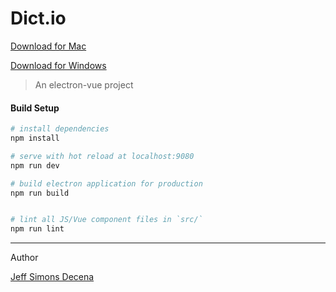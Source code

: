 # Dict.io

[Download for Mac](https://github.com/jsdecena/dictio/releases/download/v0.1.0-darwin/dictio-0.0.1.dmg)

[Download for Windows](https://github.com/jsdecena/dictio/releases/download/v0.1.0-darwin/dictio.Setup.0.0.1.exe)

> An electron-vue project

#### Build Setup

``` bash
# install dependencies
npm install

# serve with hot reload at localhost:9080
npm run dev

# build electron application for production
npm run build


# lint all JS/Vue component files in `src/`
npm run lint

```

---

Author

[Jeff Simons Decena](https://jsdecena.me)
